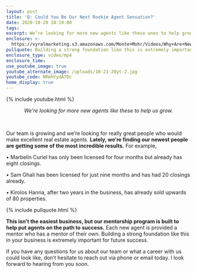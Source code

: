 ```yaml
---
layout: post
title: 'Q: Could You Be Our Next Rookie Agent Sensation?'
date: 2020-10-28 18:19:00
tags:
excerpt: We’re looking for more new agents like these ones to help grow.
enclosure: >-
  https://vyralmarketing.s3.amazonaws.com/Monte+Mohr/Videos/Why+Are+New+Agents+on+Our+Team+so+Successful_.mp4
pullquote: Building a strong foundation like this is extremely important.
enclosure_type: video/mp4
enclosure_time:
use_youtube_image: true
youtube_alternate_image: /uploads/10-21-20yt-2.jpg
youtube_code: NRmhYydA7Dc
home_display: true
---
```


{% include youtube.html %}

<center><em>We&rsquo;re looking for more new agents like these to help us grow.</em></center>

&nbsp;

Our team is growing and we’re looking for really great people who would make excellent real estate agents. **Lately, we’re finding our newest people are getting some of the most incredible results.** For example,

• Marbelin Curiel has only been licensed for four months but already has eight closings.

• Sam Ghali has been licensed for just nine months and has had 20 closings already.

• Kirolos Hanna, after two years in the business, has already sold upwards of 80 properties.

{% include pullquote.html %}

**This isn’t the easiest business, but our mentorship program is built to help put agents on the path to success.** Each new agent is provided a mentor who has a mentor of their own. Building a strong foundation like this in your business is extremely important for future success.

If you have any questions for us about our team or what a career with us could look like, don’t hesitate to reach out via phone or email today. I look forward to hearing from you soon.

&nbsp;